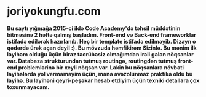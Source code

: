 # joriyokungfu.com

**Bu saytı yığmağa 2015-ci ildə Code Academy'də təhsil müddətinin bitməsinə 2 həftə qalmış başladım. Front-end və Back-end frameworklar istifadə edilərək hazırlanıb. Heç bir template istifadə edilməyib. Dizayn o qədərdə ürək açan deyil :). Bu mövzuda həmfikirəm Sizinlə. Bu mənim ilk layihəm olduğu üçün biraz təcrübəsiz olmağımdan irəli gələn nöqsanlar var. Databaza strukturundan tutmuş routingə, routingdən tutmuş front-end problemlərinə bir xeyli nöqsan var. Lakin bu nöqsanlara növbəti layihələrdə yol verməməyim üçün, mənə əvəzolunmaz praktika oldu bu layihə. Bu layihəni qeyri-peşəkar hesab etdiyim üçün texniki detallara çox toxunmayacam.**
